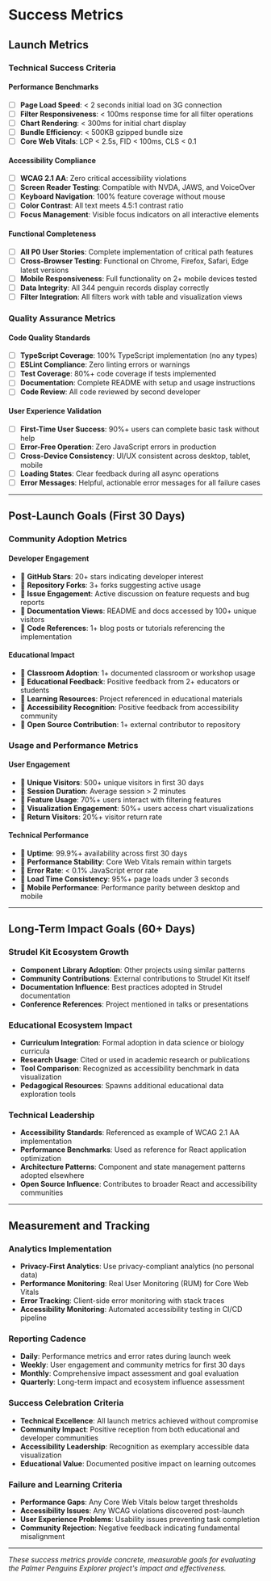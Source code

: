 # Success Metrics

## Launch Metrics

### Technical Success Criteria

#### Performance Benchmarks

- [ ] **Page Load Speed**: < 2 seconds initial load on 3G connection
- [ ] **Filter Responsiveness**: < 100ms response time for all filter operations
- [ ] **Chart Rendering**: < 300ms for initial chart display
- [ ] **Bundle Efficiency**: < 500KB gzipped bundle size
- [ ] **Core Web Vitals**: LCP < 2.5s, FID < 100ms, CLS < 0.1

#### Accessibility Compliance

- [ ] **WCAG 2.1 AA**: Zero critical accessibility violations
- [ ] **Screen Reader Testing**: Compatible with NVDA, JAWS, and VoiceOver
- [ ] **Keyboard Navigation**: 100% feature coverage without mouse
- [ ] **Color Contrast**: All text meets 4.5:1 contrast ratio
- [ ] **Focus Management**: Visible focus indicators on all interactive elements

#### Functional Completeness

- [ ] **All P0 User Stories**: Complete implementation of critical path features
- [ ] **Cross-Browser Testing**: Functional on Chrome, Firefox, Safari, Edge latest versions
- [ ] **Mobile Responsiveness**: Full functionality on 2+ mobile devices tested
- [ ] **Data Integrity**: All 344 penguin records display correctly
- [ ] **Filter Integration**: All filters work with table and visualization views

### Quality Assurance Metrics

#### Code Quality Standards

- [ ] **TypeScript Coverage**: 100% TypeScript implementation (no any types)
- [ ] **ESLint Compliance**: Zero linting errors or warnings
- [ ] **Test Coverage**: 80%+ code coverage if tests implemented
- [ ] **Documentation**: Complete README with setup and usage instructions
- [ ] **Code Review**: All code reviewed by second developer

#### User Experience Validation

- [ ] **First-Time User Success**: 90%+ users can complete basic task without help
- [ ] **Error-Free Operation**: Zero JavaScript errors in production
- [ ] **Cross-Device Consistency**: UI/UX consistent across desktop, tablet, mobile
- [ ] **Loading States**: Clear feedback during all async operations
- [ ] **Error Messages**: Helpful, actionable error messages for all failure cases

---

## Post-Launch Goals (First 30 Days)

### Community Adoption Metrics

#### Developer Engagement

- 🎯 **GitHub Stars**: 20+ stars indicating developer interest
- 🎯 **Repository Forks**: 3+ forks suggesting active usage
- 🎯 **Issue Engagement**: Active discussion on feature requests and bug reports
- 🎯 **Documentation Views**: README and docs accessed by 100+ unique visitors
- 🎯 **Code References**: 1+ blog posts or tutorials referencing the implementation

#### Educational Impact

- 🎯 **Classroom Adoption**: 1+ documented classroom or workshop usage
- 🎯 **Educational Feedback**: Positive feedback from 2+ educators or students
- 🎯 **Learning Resources**: Project referenced in educational materials
- 🎯 **Accessibility Recognition**: Positive feedback from accessibility community
- 🎯 **Open Source Contribution**: 1+ external contributor to repository

### Usage and Performance Metrics

#### User Engagement

- 🎯 **Unique Visitors**: 500+ unique visitors in first 30 days
- 🎯 **Session Duration**: Average session > 2 minutes
- 🎯 **Feature Usage**: 70%+ users interact with filtering features
- 🎯 **Visualization Engagement**: 50%+ users access chart visualizations
- 🎯 **Return Visitors**: 20%+ visitor return rate

#### Technical Performance

- 🎯 **Uptime**: 99.9%+ availability across first 30 days
- 🎯 **Performance Stability**: Core Web Vitals remain within targets
- 🎯 **Error Rate**: < 0.1% JavaScript error rate
- 🎯 **Load Time Consistency**: 95%+ page loads under 3 seconds
- 🎯 **Mobile Performance**: Performance parity between desktop and mobile

---

## Long-Term Impact Goals (60+ Days)

### Strudel Kit Ecosystem Growth

- **Component Library Adoption**: Other projects using similar patterns
- **Community Contributions**: External contributions to Strudel Kit itself
- **Documentation Influence**: Best practices adopted in Strudel documentation
- **Conference References**: Project mentioned in talks or presentations

### Educational Ecosystem Impact

- **Curriculum Integration**: Formal adoption in data science or biology curricula
- **Research Usage**: Cited or used in academic research or publications
- **Tool Comparison**: Recognized as accessibility benchmark in data visualization
- **Pedagogical Resources**: Spawns additional educational data exploration tools

### Technical Leadership

- **Accessibility Standards**: Referenced as example of WCAG 2.1 AA implementation
- **Performance Benchmarks**: Used as reference for React application optimization
- **Architecture Patterns**: Component and state management patterns adopted elsewhere
- **Open Source Influence**: Contributes to broader React and accessibility communities

---

## Measurement and Tracking

### Analytics Implementation

- **Privacy-First Analytics**: Use privacy-compliant analytics (no personal data)
- **Performance Monitoring**: Real User Monitoring (RUM) for Core Web Vitals
- **Error Tracking**: Client-side error monitoring with stack traces
- **Accessibility Monitoring**: Automated accessibility testing in CI/CD pipeline

### Reporting Cadence

- **Daily**: Performance metrics and error rates during launch week
- **Weekly**: User engagement and community metrics for first 30 days
- **Monthly**: Comprehensive impact assessment and goal evaluation
- **Quarterly**: Long-term impact and ecosystem influence assessment

### Success Celebration Criteria

- **Technical Excellence**: All launch metrics achieved without compromise
- **Community Impact**: Positive reception from both educational and developer communities
- **Accessibility Leadership**: Recognition as exemplary accessible data visualization
- **Educational Value**: Documented positive impact on learning outcomes

### Failure and Learning Criteria

- **Performance Gaps**: Any Core Web Vitals below target thresholds
- **Accessibility Issues**: Any WCAG violations discovered post-launch
- **User Experience Problems**: Usability issues preventing task completion
- **Community Rejection**: Negative feedback indicating fundamental misalignment

---

_These success metrics provide concrete, measurable goals for evaluating the Palmer Penguins Explorer project's impact and effectiveness._
